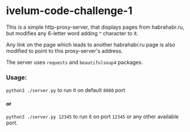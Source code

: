# ivelum-code-challenge-1

This is a simple http-proxy-server, that displays pages from habrahabr.ru, 
but modifies any 6-letter word adding `™` character to it.

Any link on the page which leads to another habrahabr.ru page 
is also modified to point to this proxy-server's address.

The server uses `requests` and `beautifulsoup4` packages.

### Usage:
`python3 ./server.py` to run it on default `8080` port
#### or
`python3 ./server.py 12345` to run it on port `12345` or any other available port.